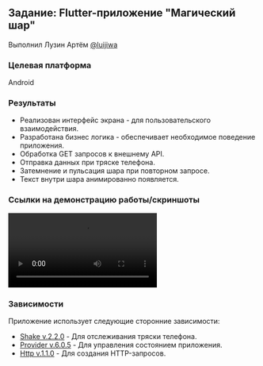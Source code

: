 ## Задание: Flutter-приложение "Магический шар"
Выполнил Лузин Артём [@luijiwa](https://t.me/luijiwa)
### Целевая платформа

Android

### Результаты

- Реализован интерфейс экрана - для пользовательского взаимодействия.
- Разработана бизнес логика - обеспечивает необходимое поведение приложения.
- Обработка GET запросов к внешнему API.
- Отправка данных при тряске телефона.
- Затемнение и пульсация шара при повторном запросе.
- Текст внутри шара анимированно появляется.


### Ссылки на демонстрацию работы/скриншоты
![Демонстрация работы](../assets/demo.mp4)

### Зависимости

Приложение использует следующие сторонние зависимости:

- [Shake v.2.2.0](https://pub.dev/packages/shake) - Для отслеживания тряски телефона.
- [Provider v.6.0.5](https://pub.dev/packages/provider) - Для управления состоянием приложения.
- [Http v.1.1.0](https://pub.dev/packages/http) - Для создания HTTP-запросов.
